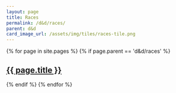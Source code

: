 ```yaml
---
layout: page
title: Races
permalink: /d&d/races/
parent: d&d
card_image_url: /assets/img/tiles/races-tile.png
---
```


{% for page in site.pages %}
{% if page.parent == 'd&d/races' %}
  <div class="havok-design-blog-card">
    <div class="havok-design-blog-card-content">
      <h2>
        <a href="{{ page.url | relative_url }}">
          {{ page.title }}
        </a>
      </h2>
    </div>
  </div>
{% endif %}
{% endfor %}
